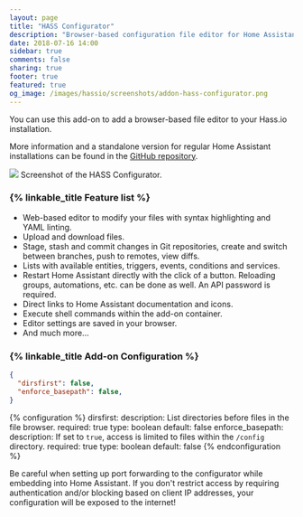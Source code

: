 ```yaml
---
layout: page
title: "HASS Configurator"
description: "Browser-based configuration file editor for Home Assistant."
date: 2018-07-16 14:00
sidebar: true
comments: false
sharing: true
footer: true
featured: true
og_image: /images/hassio/screenshots/addon-hass-configurator.png
---
```


You can use this add-on to add a browser-based file editor to your Hass.io installation.

More information and a standalone version for regular Home Assistant installations can be found in the [GitHub repository](https://github.com/danielperna84/hass-configurator).

<p class='img'>
<img src='/images/hassio/screenshots/addon-hass-configurator.png'>
Screenshot of the HASS Configurator.
</p>

### {% linkable_title Feature list %}

- Web-based editor to modify your files with syntax highlighting and YAML linting.
- Upload and download files.
- Stage, stash and commit changes in Git repositories, create and switch between branches, push to remotes, view diffs.
- Lists with available entities, triggers, events, conditions and services.
- Restart Home Assistant directly with the click of a button. Reloading groups, automations, etc. can be done as well. An API password is required.
- Direct links to Home Assistant documentation and icons.
- Execute shell commands within the add-on container.
- Editor settings are saved in your browser.
- And much more...

### {% linkable_title Add-on Configuration %}

```json
{
  "dirsfirst": false,
  "enforce_basepath": false,
}
```

{% configuration %}
dirsfirst:
  description: List directories before files in the file browser.
  required: true
  type: boolean
  default: false
enforce_basepath:
  description: If set to `true`, access is limited to files within the `/config` directory.
  required: true
  type: boolean
  default: false
{% endconfiguration %}

<p class='note warning'>
Be careful when setting up port forwarding to the configurator while embedding into Home Assistant. If you don't restrict access by requiring authentication and/or blocking based on client IP addresses, your configuration will be exposed to the internet!
</p>


